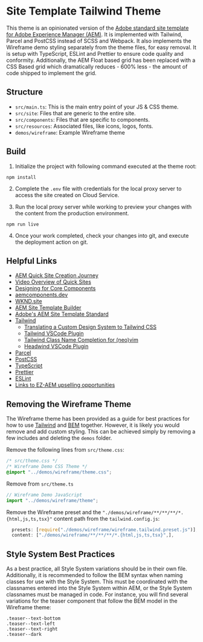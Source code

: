 # Site Template Tailwind Theme

This theme is an opinionated version of the [Adobe standard site template for Adobe Experience Manager (AEM)](https://github.com/adobe/aem-site-template-standard). It is implemented with Tailwind, Parcel and PostCSS instead of SCSS and Webpack. It also implements the Wireframe demo styling separately from the theme files, for easy removal. It is setup with TypeScript, ESLint and Prettier to ensure code quality and conformity. Additionally, the AEM Float based grid has been replaced with a CSS Based grid which dramatically reduces - 600% less - the amount of code shipped to implement the grid.


## Structure

* `src/main.ts`: This is the main entry point of your JS & CSS theme.
* `src/site`: Files that are generic to the entire site.
* `src/components`: Files that are specific to components.
* `src/resources`: Associated files, like icons, logos, fonts.
* `demos/wireframe`: Example Wireframe theme

## Build

1. Initialize the project with following command executed at the theme root:

```
npm install
```

2. Complete the `.env` file with credentials for the local proxy server to access the site created on Cloud Service.

3. Run the local proxy server while working to preview your changes with the content from the production environment.

```
npm run live
```

4. Once your work completed, check your changes into git, and execute the deployment action on git.

## Helpful Links
- [AEM Quick Site Creation Journey](https://experienceleague.adobe.com/docs/experience-manager-cloud-service/content/sites/administering/site-creation/quick-site/overview.html?lang=en)
- [Video Overview of Quick Sites](https://https://www.youtube.com/watch?v=NQeQ1jZ7ZBw)
- [Designing for Core Components](https://business.adobe.com/summit/2021/sessions/fasttrack-your-site-design-workflow-for-adobe-expe-s504.html)
- [aemcomponents.dev](https://aemcomponents.dev)
- [WKND.site](https://wknd.site/)
- [AEM Site Template Builder](https://github.com/adobe/aem-site-template-builder)
- [Adobe's AEM Site Template Standard](https://github.com/adobe/aem-site-template-standard)
- [Tailwind](https://https://tailwindcss.com/)
  - [Translating a Custom Design System to Tailwind CSS](https://www.youtube.com/watch?v=cZc4Jn5nK3k)
  - [Tailwind VSCode Plugin](https://https://marketplace.visualstudio.com/items?itemName=bradlc.vscode-tailwindcss)
  - [Tailwind Class Name Completion for (neo)vim](https://github.com/iamcco/coc-tailwindcss)
  - [Headwind VSCode Plugin](https://marketplace.visualstudio.com/items?itemName=heybourn.headwind)
- [Parcel](https://https://parceljs.org/)
- [PostCSS](https://https://postcss.org/)
- [TypeScript](https://https://www.typescriptlang.org/)
- [Prettier](https://https://prettier.io/)
- [ESLint](https://https://eslint.org/)
- [Links to EZ-AEM upselling opportunities](https://)

## Removing the Wireframe Theme 
The Wireframe theme has been provided as a guide for best practices for how to use [Tailwind]() and [BEM]() together. However, it is likely you would remove and add custom styling. This can be achieved simply by removing a few includes and deleting the `demos` folder.

Remove the following lines from `src/theme.css`:
```css
/* src/theme.css */
/* Wireframe Demo CSS Theme */
@import "../demos/wireframe/theme.css";
```

Remove from `src/theme.ts`
```js
// Wireframe Demo JavaScript
import "../demos/wireframe/theme";
```

Remove the Wireframe preset and the `"./demos/wireframe/**/**/**/*.{html,js,ts,tsx}"` content path from the `tailwind.config.js`:
```js
  presets: [require("./demos/wireframe/wireframe.tailwind.preset.js")],
  content: ["./demos/wireframe/**/**/**/*.{html,js,ts,tsx}",],
```

## Style System Best Practices
As a best practice, all Style System variations should be in their own file. Additionally, it is recommended to follow the BEM syntax when naming classes for use with the Style System. This must be coordinated with the classnames entered into the Style System within AEM, or the Style System classnames must be managed in code. For instance, you will find several variations for the teaser component that follow the BEM model in the Wireframe theme:
```
.teaser--text-bottom
.teaser--text-left
.teaser--text-right
.teaser--dark
```